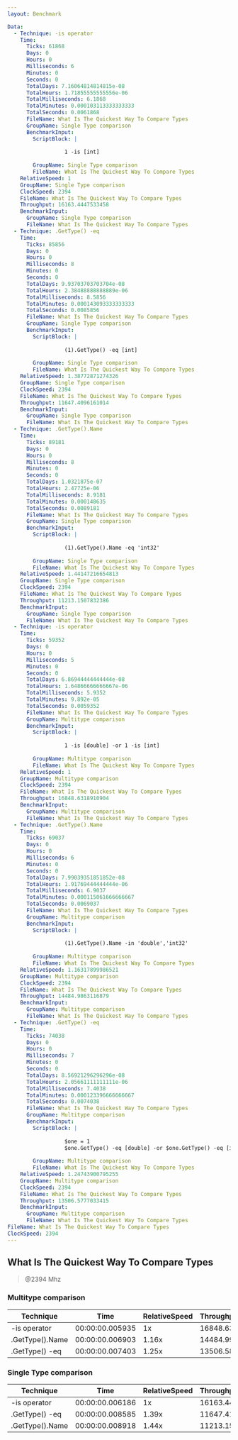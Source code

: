 ```yaml
---
layout: Benchmark

Data: 
  - Technique: -is operator
    Time: 
      Ticks: 61868
      Days: 0
      Hours: 0
      Milliseconds: 6
      Minutes: 0
      Seconds: 0
      TotalDays: 7.16064814814815e-08
      TotalHours: 1.71855555555556e-06
      TotalMilliseconds: 6.1868
      TotalMinutes: 0.000103113333333333
      TotalSeconds: 0.0061868
      FileName: What Is The Quickest Way To Compare Types
      GroupName: Single Type comparison
      BenchmarkInput: 
        ScriptBlock: |
          
                  1 -is [int]
              
        GroupName: Single Type comparison
        FileName: What Is The Quickest Way To Compare Types
    RelativeSpeed: 1
    GroupName: Single Type comparison
    ClockSpeed: 2394
    FileName: What Is The Quickest Way To Compare Types
    Throughput: 16163.4447533458
    BenchmarkInput: 
      GroupName: Single Type comparison
      FileName: What Is The Quickest Way To Compare Types
  - Technique: .GetType() -eq
    Time: 
      Ticks: 85856
      Days: 0
      Hours: 0
      Milliseconds: 8
      Minutes: 0
      Seconds: 0
      TotalDays: 9.93703703703704e-08
      TotalHours: 2.38488888888889e-06
      TotalMilliseconds: 8.5856
      TotalMinutes: 0.000143093333333333
      TotalSeconds: 0.0085856
      FileName: What Is The Quickest Way To Compare Types
      GroupName: Single Type comparison
      BenchmarkInput: 
        ScriptBlock: |
                  
                  (1).GetType() -eq [int]
              
        GroupName: Single Type comparison
        FileName: What Is The Quickest Way To Compare Types
    RelativeSpeed: 1.38772871274326
    GroupName: Single Type comparison
    ClockSpeed: 2394
    FileName: What Is The Quickest Way To Compare Types
    Throughput: 11647.4096161014
    BenchmarkInput: 
      GroupName: Single Type comparison
      FileName: What Is The Quickest Way To Compare Types
  - Technique: .GetType().Name
    Time: 
      Ticks: 89181
      Days: 0
      Hours: 0
      Milliseconds: 8
      Minutes: 0
      Seconds: 0
      TotalDays: 1.0321875e-07
      TotalHours: 2.47725e-06
      TotalMilliseconds: 8.9181
      TotalMinutes: 0.000148635
      TotalSeconds: 0.0089181
      FileName: What Is The Quickest Way To Compare Types
      GroupName: Single Type comparison
      BenchmarkInput: 
        ScriptBlock: |
          
                  (1).GetType().Name -eq 'int32'
              
        GroupName: Single Type comparison
        FileName: What Is The Quickest Way To Compare Types
    RelativeSpeed: 1.44147216654813
    GroupName: Single Type comparison
    ClockSpeed: 2394
    FileName: What Is The Quickest Way To Compare Types
    Throughput: 11213.1507832386
    BenchmarkInput: 
      GroupName: Single Type comparison
      FileName: What Is The Quickest Way To Compare Types
  - Technique: -is operator
    Time: 
      Ticks: 59352
      Days: 0
      Hours: 0
      Milliseconds: 5
      Minutes: 0
      Seconds: 0
      TotalDays: 6.86944444444444e-08
      TotalHours: 1.64866666666667e-06
      TotalMilliseconds: 5.9352
      TotalMinutes: 9.892e-05
      TotalSeconds: 0.0059352
      FileName: What Is The Quickest Way To Compare Types
      GroupName: Multitype comparison
      BenchmarkInput: 
        ScriptBlock: |
          
                  1 -is [double] -or 1 -is [int]
              
        GroupName: Multitype comparison
        FileName: What Is The Quickest Way To Compare Types
    RelativeSpeed: 1
    GroupName: Multitype comparison
    ClockSpeed: 2394
    FileName: What Is The Quickest Way To Compare Types
    Throughput: 16848.6318910904
    BenchmarkInput: 
      GroupName: Multitype comparison
      FileName: What Is The Quickest Way To Compare Types
  - Technique: .GetType().Name
    Time: 
      Ticks: 69037
      Days: 0
      Hours: 0
      Milliseconds: 6
      Minutes: 0
      Seconds: 0
      TotalDays: 7.99039351851852e-08
      TotalHours: 1.91769444444444e-06
      TotalMilliseconds: 6.9037
      TotalMinutes: 0.000115061666666667
      TotalSeconds: 0.0069037
      FileName: What Is The Quickest Way To Compare Types
      GroupName: Multitype comparison
      BenchmarkInput: 
        ScriptBlock: |
          
                  (1).GetType().Name -in 'double','int32'
              
        GroupName: Multitype comparison
        FileName: What Is The Quickest Way To Compare Types
    RelativeSpeed: 1.16317899986521
    GroupName: Multitype comparison
    ClockSpeed: 2394
    FileName: What Is The Quickest Way To Compare Types
    Throughput: 14484.9863116879
    BenchmarkInput: 
      GroupName: Multitype comparison
      FileName: What Is The Quickest Way To Compare Types
  - Technique: .GetType() -eq
    Time: 
      Ticks: 74038
      Days: 0
      Hours: 0
      Milliseconds: 7
      Minutes: 0
      Seconds: 0
      TotalDays: 8.56921296296296e-08
      TotalHours: 2.05661111111111e-06
      TotalMilliseconds: 7.4038
      TotalMinutes: 0.000123396666666667
      TotalSeconds: 0.0074038
      FileName: What Is The Quickest Way To Compare Types
      GroupName: Multitype comparison
      BenchmarkInput: 
        ScriptBlock: |
          
                  $one = 1
                  $one.GetType() -eq [double] -or $one.GetType() -eq [int]
              
        GroupName: Multitype comparison
        FileName: What Is The Quickest Way To Compare Types
    RelativeSpeed: 1.24743900795255
    GroupName: Multitype comparison
    ClockSpeed: 2394
    FileName: What Is The Quickest Way To Compare Types
    Throughput: 13506.5777033415
    BenchmarkInput: 
      GroupName: Multitype comparison
      FileName: What Is The Quickest Way To Compare Types
FileName: What Is The Quickest Way To Compare Types
ClockSpeed: 2394
---
```

What Is The Quickest Way To Compare Types
-----------------------------------------
> @2394 Mhz


### Multitype comparison


|Technique      |Time           |RelativeSpeed|Throughput|
|---------------|---------------|-------------|----------|
|-is operator   |00:00:00.005935|1x           |16848.63/s|
|.GetType().Name|00:00:00.006903|1.16x        |14484.99/s|
|.GetType() -eq |00:00:00.007403|1.25x        |13506.58/s|


### Single Type comparison


|Technique      |Time           |RelativeSpeed|Throughput|
|---------------|---------------|-------------|----------|
|-is operator   |00:00:00.006186|1x           |16163.44/s|
|.GetType() -eq |00:00:00.008585|1.39x        |11647.41/s|
|.GetType().Name|00:00:00.008918|1.44x        |11213.15/s|
